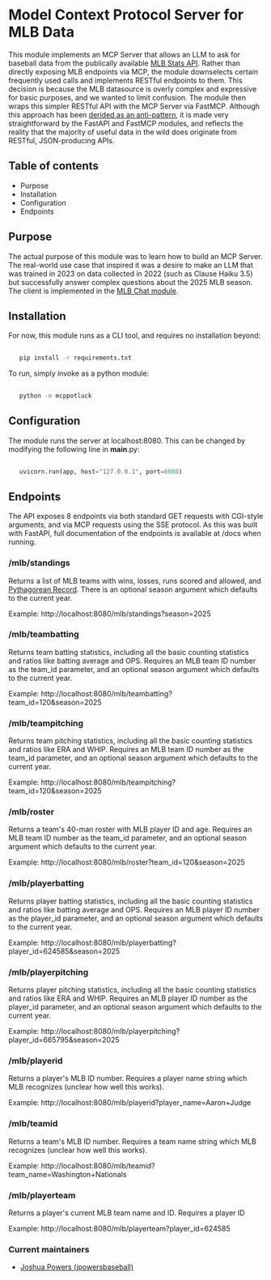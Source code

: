 # Model Context Protocol Server for MLB Data

This module implements an MCP Server that allows an LLM to ask for baseball
data from the publically available [MLB Stats API](https://github.com/MajorLeagueBaseball/google-cloud-mlb-hackathon/tree/main/datasets/mlb-statsapi-docs).
Rather than directly exposing MLB endpoints via MCP, the module downselects
certain frequently used calls and implements RESTful endpoints to them.
This decision is because the MLB datasource is overly complex and expressive
for basic purposes, and we wanted to limit confusion.  The module then wraps
this simpler RESTful API with the MCP Server via FastMCP.  Although this
approach has been [derided as an anti-pattern](https://leehanchung.github.io/blogs/2025/05/17/mcp-is-not-rest-api/), it is made very straightforward
by the FastAPI and FastMCP modules, and reflects the reality that the majority
of useful data in the wild does originate from RESTful, JSON-producing APIs.

## Table of contents

- Purpose
- Installation
- Configuration
- Endpoints


## Purpose

The actual purpose of this module was to learn how to build an MCP Server.
The real-world use case that inspired it was a desire to make an LLM
that was trained in 2023 on data collected in 2022 (such as Clause Haiku 3.5)
but successfully answer complex questions about the 2025 MLB season.  The client
is implemented in the [MLB Chat module](https://github.com/jpowersbaseball/mlbchat).


## Installation

For now, this module runs as a CLI tool, and requires no installation
beyond:

```bash
   
   pip install -r requirements.txt
   ```

To run, simply invoke as a python module:

```bash
   
   python -m mcppotluck
   ```


## Configuration

The module runs the server at localhost:8080.  This can be changed by modifying
the following line in __main__.py:

```python
   
   uvicorn.run(app, host="127.0.0.1", port=8080)
   ```


## Endpoints

The API exposes 8 endpoints via both standard GET requests with CGI-style
arguments, and via MCP requests using the SSE protocol.  As this was built
with FastAPI, full documentation of the endpoints is available at /docs when
running.


### /mlb/standings

Returns a list of MLB teams with wins, losses, runs scored and allowed, and
[Pythagorean Record](https://en.wikipedia.org/wiki/Pythagorean_expectation).
There is an optional season argument which defaults to the current year.

Example: http://localhost:8080/mlb/standings?season=2025


### /mlb/teambatting

Returns team batting statistics, including all the basic counting statistics
and ratios like batting average and OPS.  Requires an MLB team ID number as the
team_id parameter, and an optional season argument which defaults to the
current year.

Example: http://localhost:8080/mlb/teambatting?team_id=120&season=2025


### /mlb/teampitching

Returns team pitching statistics, including all the basic counting statistics
and ratios like ERA and WHIP.  Requires an MLB team ID number as the
team_id parameter, and an optional season argument which defaults to the
current year.

Example: http://localhost:8080/mlb/teampitching?team_id=120&season=2025


### /mlb/roster

Returns a team's 40-man roster with MLB player ID and age. Requires an MLB 
team ID number as the team_id parameter, and an optional season argument 
which defaults to the current year.

Example: http://localhost:8080/mlb/roster?team_id=120&season=2025


### /mlb/playerbatting

Returns player batting statistics, including all the basic counting statistics
and ratios like batting average and OPS.  Requires an MLB player ID number as the
player_id parameter, and an optional season argument which defaults to the
current year.

Example: http://localhost:8080/mlb/playerbatting?player_id=624585&season=2025


### /mlb/playerpitching

Returns player pitching statistics, including all the basic counting statistics
and ratios like ERA and WHIP.  Requires an MLB player ID number as the
player_id parameter, and an optional season argument which defaults to the
current year.

Example: http://localhost:8080/mlb/playerpitching?player_id=665795&season=2025


### /mlb/playerid

Returns a player's MLB ID number.  Requires a player name string which MLB
recognizes (unclear how well this works).

Example: http://localhost:8080/mlb/playerid?player_name=Aaron+Judge


### /mlb/teamid

Returns a team's MLB ID number.  Requires a team name string which MLB
recognizes (unclear how well this works).

Example: http://localhost:8080/mlb/teamid?team_name=Washington+Nationals

### /mlb/playerteam

Returns a player's current MLB team name and ID.  Requires a player ID 

Example: http://localhost:8080/mlb/playerteam?player_id=624585

### Current maintainers

- [Joshua Powers (jpowersbaseball)](https://github.com/jpowersbaseball/mcppotluck)
